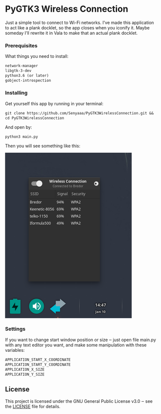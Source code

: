 # PyGTK3 Wireless Connection

Just a simple tool to connect to Wi-Fi networks.
I've made this application to act like a plank docklet, so the app closes when you iconify it.
Maybe someday I'll rewrite it in Vala to make that an actual plank docklet.

### Prerequisites

What things you need to install:

```
network-manager
libgtk-3-dev
python3.6 (or later)
gobject-introspection
```

### Installing

Get yourself this app by running in your terminal:

```
git clone https://github.com/Senyaaa/PyGTK3WirelessConnection.git && cd PyGTK3WirelessConnection
```

And open by:

```
python3 main.py
```

Then you will see something like this:

![](https://github.com/Senyaaa/PyGTK3WirelessConnection/blob/master/misc/screen.png?raw=true "PyGTK3 Wireless Connection")

### Settings

If you want to change start window position or size ‒ just open file main.py with any text editor you want, and make some manipulation with these variables:

```
APPLICATION_START_X_COORDINATE
APPLICATION_START_Y_COORDINATE
APPLICATION_X_SIZE
APPLICATION_Y_SIZE
```

## License

This project is licensed under the GNU General Public License v3.0 ‒ see the [LICENSE](https://github.com/Senyaaa/PyGTK3WirelessConnection/blob/master/LICENSE) file for details.